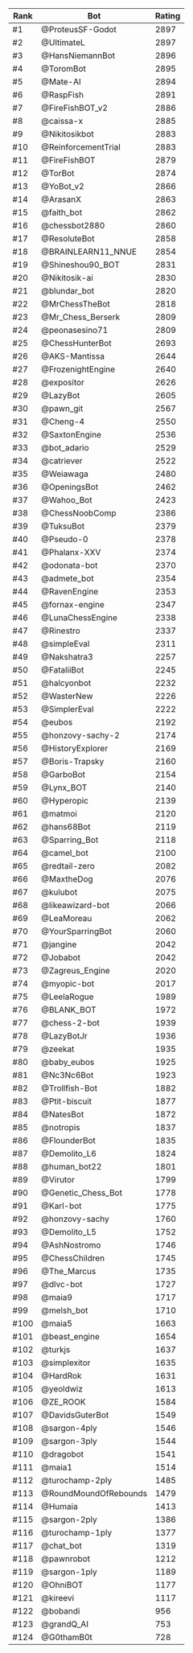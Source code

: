 Rank|Bot|Rating
---|---|---
#1|@ProteusSF-Godot|2897
#2|@UltimateL|2897
#3|@HansNiemannBot|2896
#4|@ToromBot|2895
#5|@Mate-AI|2894
#6|@RaspFish|2891
#7|@FireFishBOT_v2|2886
#8|@caissa-x|2885
#9|@Nikitosikbot|2883
#10|@ReinforcementTrial|2883
#11|@FireFishBOT|2879
#12|@TorBot|2874
#13|@YoBot_v2|2866
#14|@ArasanX|2863
#15|@faith_bot|2862
#16|@chessbot2880|2860
#17|@ResoluteBot|2858
#18|@BRAINLEARN11_NNUE|2854
#19|@Shineshou90_BOT|2831
#20|@Nikitosik-ai|2830
#21|@blundar_bot|2820
#22|@MrChessTheBot|2818
#23|@Mr_Chess_Berserk|2809
#24|@peonasesino71|2809
#25|@ChessHunterBot|2693
#26|@AKS-Mantissa|2644
#27|@FrozenightEngine|2640
#28|@expositor|2626
#29|@LazyBot|2605
#30|@pawn_git|2567
#31|@Cheng-4|2550
#32|@SaxtonEngine|2536
#33|@bot_adario|2529
#34|@catriever|2522
#35|@Weiawaga|2480
#36|@OpeningsBot|2462
#37|@Wahoo_Bot|2423
#38|@ChessNoobComp|2386
#39|@TuksuBot|2379
#40|@Pseudo-0|2378
#41|@Phalanx-XXV|2374
#42|@odonata-bot|2370
#43|@admete_bot|2354
#44|@RavenEngine|2353
#45|@fornax-engine|2347
#46|@LunaChessEngine|2338
#47|@Rinestro|2337
#48|@simpleEval|2311
#49|@Nakshatra3|2257
#50|@FataliiBot|2245
#51|@halcyonbot|2232
#52|@WasterNew|2226
#53|@SimplerEval|2222
#54|@eubos|2192
#55|@honzovy-sachy-2|2174
#56|@HistoryExplorer|2169
#57|@Boris-Trapsky|2160
#58|@GarboBot|2154
#59|@Lynx_BOT|2140
#60|@Hyperopic|2139
#61|@matmoi|2120
#62|@hans68Bot|2119
#63|@Sparring_Bot|2118
#64|@camel_bot|2100
#65|@redtail-zero|2082
#66|@MaxtheDog|2076
#67|@kulubot|2075
#68|@likeawizard-bot|2066
#69|@LeaMoreau|2062
#70|@YourSparringBot|2060
#71|@jangine|2042
#72|@Jobabot|2042
#73|@Zagreus_Engine|2020
#74|@myopic-bot|2017
#75|@LeelaRogue|1989
#76|@BLANK_BOT|1972
#77|@chess-2-bot|1939
#78|@LazyBotJr|1936
#79|@zeekat|1935
#80|@baby_eubos|1925
#81|@Nc3Nc6Bot|1923
#82|@Trollfish-Bot|1882
#83|@Ptit-biscuit|1877
#84|@NatesBot|1872
#85|@notropis|1837
#86|@FlounderBot|1835
#87|@Demolito_L6|1824
#88|@human_bot22|1801
#89|@Virutor|1799
#90|@Genetic_Chess_Bot|1778
#91|@Karl-bot|1775
#92|@honzovy-sachy|1760
#93|@Demolito_L5|1752
#94|@AshNostromo|1746
#95|@ChessChildren|1745
#96|@The_Marcus|1735
#97|@dlvc-bot|1727
#98|@maia9|1717
#99|@melsh_bot|1710
#100|@maia5|1663
#101|@beast_engine|1654
#102|@turkjs|1637
#103|@simplexitor|1635
#104|@HardRok|1631
#105|@yeoldwiz|1613
#106|@ZE_ROOK|1584
#107|@DavidsGuterBot|1549
#108|@sargon-4ply|1546
#109|@sargon-3ply|1544
#110|@dragobot|1541
#111|@maia1|1514
#112|@turochamp-2ply|1485
#113|@RoundMoundOfRebounds|1479
#114|@Humaia|1413
#115|@sargon-2ply|1386
#116|@turochamp-1ply|1377
#117|@chat_bot|1319
#118|@pawnrobot|1212
#119|@sargon-1ply|1189
#120|@OhniBOT|1177
#121|@kireevi|1117
#122|@bobandi|956
#123|@grandQ_AI|753
#124|@G0thamB0t|728
